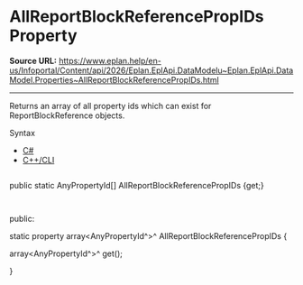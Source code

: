 # AllReportBlockReferencePropIDs Property

**Source URL:** https://www.eplan.help/en-us/Infoportal/Content/api/2026/Eplan.EplApi.DataModelu~Eplan.EplApi.DataModel.Properties~AllReportBlockReferencePropIDs.html

---

Returns an array of all property ids which can exist for ReportBlockReference objects.

Syntax

- [C#](#i-syntax-CS)
- [C++/CLI](#i-syntax-CPP2005)

```
```
public static AnyPropertyId[] AllReportBlockReferencePropIDs {get;}
```
```

```
```
public:

static property array<AnyPropertyId^>^ AllReportBlockReferencePropIDs {

   array<AnyPropertyId^>^ get();

}
```
```

